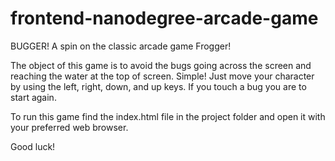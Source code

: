 frontend-nanodegree-arcade-game
===============================

BUGGER! A spin on the classic arcade game Frogger!

The object of this game is to avoid the bugs going across the screen and reaching the water at the top of screen. Simple! Just move your character by using the left, right, down, and up keys. If you touch a bug you are to start again.

To run this game find the index.html file in the project folder and open it with your preferred web browser.

Good luck!

